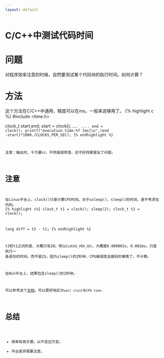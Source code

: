 ```yaml
---
layout: default
---
```


C/C++中测试代码时间
===================

问题
====
对程序效率注意的时候，自然要测试某个代码块的执行时间。如何计算？


方法
====
这个方法在C/C++中通用，精度可以在ms。一般来说够用了。
{% highlight c %}
#include <time.h>

clock_t start,end;
start = clock();
    ....
 <code snippet>
	....
end = clock();
printf("execution time:%f [ms]\n",(end -start)*1000./CLOCKS_PER_SEC);
{% endhighlight %}

注意：输出时，千万要`%f`。不然值很奇怪，还不好找哪里出了问题。

注意
====
在Linux平台上，clock()只是计算CPU时间。对于usleep()，sleep()的时间，是不考虑在内的。
{% highlight c%}
clock_t t1 = clock();
sleep(2);
clock_t t2 = clock();

long diff = t2 - t1;
{% endhighlight %}

t2和t1之间的差，大概只有20。除以`CLOCKS_PER_SEC`，大概是0.000002s，0.002ms。只是执行一
条语句的时间。而不是2S。因为sleep()的2秒钟，CPU被调度去做别的事情了。不计算。

在Win平台上，结果包含sleep()的2秒钟。

可以参考这个[文档][1]。可以更好地区分`wall clock`与`CPU time`.

总结
====
- 简单有效方便。以不变应万变。
- 平台差异需要注意。

[1]: http://beige.ucs.indiana.edu/B673/node104.html
